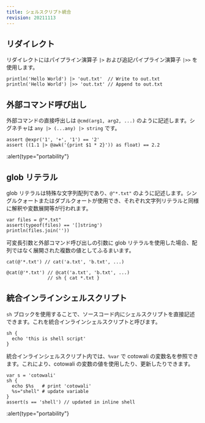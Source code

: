 ```yaml
---
title: シェルスクリプト統合
revision: 20211113
---
```


## リダイレクト

リダイレクトにはパイプライン演算子 `|>` および追記パイプライン演算子 `|>>` を使用します。

```
println('Hello World') |> 'out.txt'  // Write to out.txt
println('Hello World') |>> 'out.txt' // Append to out.txt
```

## 外部コマンド呼び出し

外部コマンドの直接呼出しは `@cmd(arg1, arg2, ...)` のように記述します。シグネチャは `any |> (...any) |> string` です。

```
assert @expr('1', '+', '1') == '2'
assert ((1.1 |> @awk('{print $1 * 2}')) as float) == 2.2
```

:alert{type="portability"}

## glob リテラル

glob リテラルは特殊な文字列配列であり、`@"*.txt"` のように記述します。シングルクォートまたはダブルクォートが使用でき、それぞれ文字列リテラルと同様に解釈や変数展開等が行われます。

```
var files = @"*.txt"
assert(typeof(files) == '[]string')
println(files.join(''))
```

可変長引数と外部コマンド呼び出しの引数に glob リテラルを使用した場合、配列ではなく展開された複数の値としてふるまいます。

```
cat(@'*.txt') // cat('a.txt', 'b.txt', ...)

@cat(@'*.txt') // @cat('a.txt', 'b.txt', ...)
               // sh { cat *.txt }
```

## 統合インラインシェルスクリプト

`sh` ブロックを使用することで、ソースコード内にシェルスクリプトを直接記述できます。これを統合インラインシェルスクリプトと呼びます。

```
sh {
  echo 'this is shell script'
}
```

統合インラインシェルスクリプト内では、`%var` で cotowali の変数名を参照できます。これにより、cotowali の変数の値を使用したり、更新したりできます。

```
var s = 'cotowali'
sh {
  echo $%s   # print 'cotowali'
  %s="shell" # update variable
}
assert(s == 'shell') // updated in inline shell
```

:alert{type="portability"}
